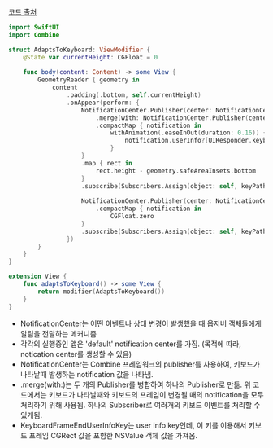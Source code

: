 [코드 출처](https://stackoverflow.com/a/60178361/2660216)

```swift
import SwiftUI
import Combine

struct AdaptsToKeyboard: ViewModifier {
    @State var currentHeight: CGFloat = 0
    
    func body(content: Content) -> some View {
        GeometryReader { geometry in
            content
                .padding(.bottom, self.currentHeight)
                .onAppear(perform: {
                    NotificationCenter.Publisher(center: NotificationCenter.default, name: UIResponder.keyboardWillShowNotification)
                        .merge(with: NotificationCenter.Publisher(center: NotificationCenter.default, name: UIResponder.keyboardWillChangeFrameNotification))
                        .compactMap { notification in
                            withAnimation(.easeInOut(duration: 0.16)) {
                                notification.userInfo?[UIResponder.keyboardFrameEndUserInfoKey] as? CGRect
                            }
                    }
                    .map { rect in
                        rect.height - geometry.safeAreaInsets.bottom
                    }
                    .subscribe(Subscribers.Assign(object: self, keyPath: \.currentHeight))
                    
                    NotificationCenter.Publisher(center: NotificationCenter.default, name: UIResponder.keyboardWillHideNotification)
                        .compactMap { notification in
                            CGFloat.zero
                    }
                    .subscribe(Subscribers.Assign(object: self, keyPath: \.currentHeight))
                })
        }
    }
}

extension View {
    func adaptsToKeyboard() -> some View {
        return modifier(AdaptsToKeyboard())
    }
}
```
- NotificationCenter는 어떤 이벤트나 상태 변경이 발생했을 때 옵저버 객체들에게 알림을 전달하는 메커니즘
- 각각의 실행중인 앱은 'default' notification center를 가짐. (목적에 따라, notication center를 생성할 수 있음)
- NotificationCenter는 Combine 프레임워크의 publisher를 사용하여, 키보드가 나타날때 발생하는 notification 값을 나타냄.
- .merge(with:)는 두 개의 Publisher를 병합하여 하나의 Publisher로 만듦. 위 코드에서는 키보드가 나타날때와 키보드의 프레임이 변경될 때의 notification을 모두 처리하기 위해 사용됨. 하나의 Subscriber로 여러개의 키보드 이벤트를 처리할 수 있게됨.
- KeyboardFrameEndUserInfoKey는 user info key인데, 이 키를 이용해서 키보드 프레임 CGRect 값을 포함한 NSValue 객체 값을 가져옴.

